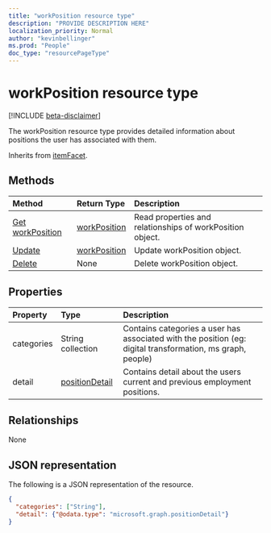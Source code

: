 ```yaml
---
title: "workPosition resource type"
description: "PROVIDE DESCRIPTION HERE"
localization_priority: Normal
author: "kevinbellinger"
ms.prod: "People"
doc_type: "resourcePageType"
---
```


# workPosition resource type

[!INCLUDE [beta-disclaimer](../../includes/beta-disclaimer.md)]

The workPosition resource type provides detailed information about positions the user has associated with them.

Inherits from [itemFacet](itemFacet.md).

## Methods

| Method                                         | Return Type                     | Description                                               |
|:-----------------------------------------------|:--------------------------------|:----------------------------------------------------------|
| [Get workPosition](../api/workposition-get.md) | [workPosition](workposition.md) | Read properties and relationships of workPosition object. |
| [Update](../api/workposition-update.md)        | [workPosition](workposition.md) | Update workPosition object.                               |
| [Delete](../api/workposition-delete.md)        | None                            | Delete workPosition object.                               |

## Properties

| Property             | Type                               | Description                                                                                                |
|:---------------------|:-----------------------------------|:-----------------------------------------------------------------------------------------------------------|
|categories            |String collection                   | Contains categories a user has associated with the position (eg: digital transformation, ms graph, people) |
|detail                |[positionDetail](positiondetail.md) | Contains detail about the users current and previous employment positions.                                 |

## Relationships

None

## JSON representation

The following is a JSON representation of the resource.

<!-- {
  "blockType": "resource",
  "optionalProperties": [

  ],
  "@odata.type": "microsoft.graph.workPosition",
  "baseType": ""
}-->

```json
{
  "categories": ["String"],
  "detail": {"@odata.type": "microsoft.graph.positionDetail"}
}
```

<!-- uuid: 16cd6b66-4b1a-43a1-adaf-3a886856ed98
2019-02-04 14:57:30 UTC -->
<!-- {
  "type": "#page.annotation",
  "description": "workPosition resource",
  "keywords": "",
  "section": "documentation",
  "tocPath": ""
}-->